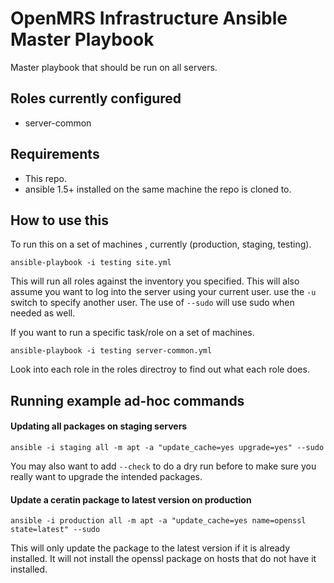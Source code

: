 OpenMRS Infrastructure Ansible Master Playbook
======================
Master playbook that should be run on all servers.

## Roles currently configured
* server-common

## Requirements
* This repo.
* ansible  1.5+ installed on the same machine the repo is cloned to.

## How to use this
To run this on a set of machines , currently (production, staging, testing).

`ansible-playbook -i testing site.yml`

This will run all roles against the inventory you specified. This will also assume you want to log into the server using your current user. use the `-u` switch to specify another user. The use of `--sudo` will use sudo when needed as well.

If you want to run a specific task/role on a set of machines.

`ansible-playbook -i testing server-common.yml`

Look into each role in the roles directroy to find out what each role does.

## Running example ad-hoc commands
#### Updating all packages on staging servers

`ansible -i staging all -m apt -a "update_cache=yes upgrade=yes" --sudo` 

You may also want to add `--check` to do a dry run before to make sure you really want to upgrade the intended packages.

#### Update a ceratin package to latest version on production

`ansible -i production all -m apt -a "update_cache=yes name=openssl state=latest" --sudo`

This will only update the package to the latest version if it is already installed.  It will not install the openssl package on hosts that do not have it installed.

